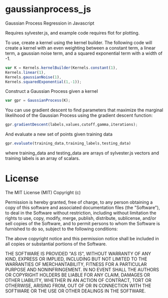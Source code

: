 gaussianprocess_js
==================

Gaussian Process Regression in Javascript

Requires sylvester.js, and example code requires flot for plotting.

To use, create a kernel using the kernel builder. The following code will create a kernel with 
an even weighting between a constant term, a linear term, a gaussian noise term, and a squared
exponential term with a width of -1.

```javascript
var K = Kernels.kernelBuilder(Kernels.constant(1),
Kernels.linear(1),
Kernels.gaussianNoise(1),
Kernels.squaredExponential(1,-1));
```

Construct a Gaussian Process given a kernel
```javascript
var gpr = GaussianProcess(K);
```

You can use gradient descent to find parameters that maximize the marginal likelihood of the Gaussian
Process using the gradient descent function:

```javascript
gpr.gradientDescent(labels,values,cutoff,gamma,iterations);
```

And evaluate a new set of points given training data
```javascript
gpr.evaluate(training_data,training_labels,testing_data)
```
where training_data and testing_data are arrays of sylvester.js vectors and training labels is an array of scalars.

License
=======
The MIT License (MIT)
Copyright (c) <year> <copyright holders>

Permission is hereby granted, free of charge, to any person obtaining a copy of this software and associated documentation files (the "Software"), to deal in the Software without restriction, including without limitation the rights to use, copy, modify, merge, publish, distribute, sublicense, and/or sell copies of the Software, and to permit persons to whom the Software is furnished to do so, subject to the following conditions:

The above copyright notice and this permission notice shall be included in all copies or substantial portions of the Software.

THE SOFTWARE IS PROVIDED "AS IS", WITHOUT WARRANTY OF ANY KIND, EXPRESS OR IMPLIED, INCLUDING BUT NOT LIMITED TO THE WARRANTIES OF MERCHANTABILITY, FITNESS FOR A PARTICULAR PURPOSE AND NONINFRINGEMENT. IN NO EVENT SHALL THE AUTHORS OR COPYRIGHT HOLDERS BE LIABLE FOR ANY CLAIM, DAMAGES OR OTHER LIABILITY, WHETHER IN AN ACTION OF CONTRACT, TORT OR OTHERWISE, ARISING FROM, OUT OF OR IN CONNECTION WITH THE SOFTWARE OR THE USE OR OTHER DEALINGS IN THE SOFTWARE.
